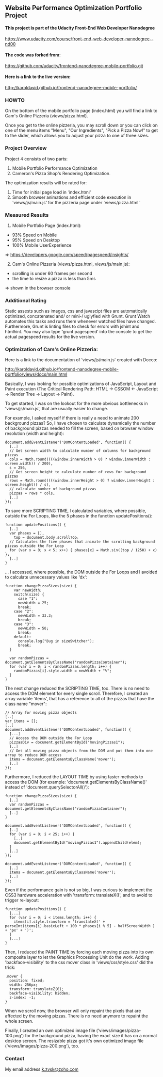 ## Website Performance Optimization Portfolio Project

#### This project is part of the Udacity Front-End Web Developer Nanodegree

https://www.udacity.com/course/front-end-web-developer-nanodegree--nd00

#### The code was forked from:

https://github.com/udacity/frontend-nanodegree-mobile-portfolio.git

#### Here is a link to the live version:

http://karoldavid.github.io/frontend-nanodegree-mobile-portfolio/

### HOWTO

On the bottom of the mobile portfolio page (index.html) you will find a
link to Cam's Online Pizzeria (views/pizza.html).

Once you get to the online pizzeria, you may scroll down or you can
click on one of the menu items "Menu", "Our Ingredients",
"Pick a Pizza Now!" to get to the slider, which allows you to adjust
your pizza to one of three sizes.

### Project Overview

Project 4 consists of two parts:

1. Mobile Portfolio Performance Optimization
2. Cameron's Pizza Shop's Rendering Optimization.

The optimization results will be rated for:

1. Time for initial page load in 'index.html'
2. Smooth browser animations and efficient code execution in
   'views/js/main.js' for the pizzeria page under 'views/pizza.html'

### Measured Results

1. Mobile Portfolio Page (index.html):

* 93% Speed on Mobile
* 95% Speed on Desktop
* 100% Mobile UserExperience

=> https://developers.google.com/speed/pagespeed/insights/

2. Cam's Online Pizzeria (views/pizza.html, views/js/main.js):

* scrolling is under 60 frames per second
* the time to resize a pizza is less than 5ms

=> shown in the browser console

### Additional Rating

Static assests such as images, css and javascipt files are automatically
optimized, concatenated and/ or mini-/ uglyfied with Grunt. Grunt Watch automates
this tasks and runs them whenever watched files have changed. Furthermore,
Grunt is linting files to check for errors with jshint and htmlhint. You may also
type 'grunt pagespeed' into the console to get the actual pagespeed results for
the live version.

### Optimization of Cam's Online Pizzeria:

Here is a link to the documentation of 'views/js/main.js' created with Docco:

http://karoldavid.github.io/frontend-nanodegree-mobile-portfolio/views/docs/main.html

Basically, I was looking for possible optimizations of JavaScript, Layout and Paint
execution (The Critical Rendering Path: HTML -> CSSOM <- JavaScript -> Render Tree
-> Layout -> Paint).

To get started, I was on the lookout for the more obvious bottlenecks in
'views/js/main.js', that are usually easier to change.

For example, I asked myself if there is really a need to animate 200 background pizzas?
So, I have chosen to calculate dynamically the number of background pizzas needed to fill the
screen, based on browser window resolution (width and height):

    document.addEventListener('DOMContentLoaded', function() {
      [..]
      // Get screen width to calculate number of columns for background pizzas
      cols = Math.round((((window.innerWidth > 0) ? window.innerWidth : screen.width)) / 200),
      s = 256,
      // Get screen height to calculate number of rows for background pizzas
      rows = Math.round((((window.innerHeight > 0) ? window.innerHeight : screen.height)) / s),
      // calculate number of background pizzas
      pizzas = rows * cols,
      [..]
    });

To save more SCRIPTING TIME, I calculated variables, where possible, outside the For Loops,
like the 5 phases in the function updatePositions():

    function updatePositions() {
      [..]
      var phases = [],
        top = document.body.scrollTop;
      // Calculates the five phases that animate the scrolling background pizzas outside the For Loop
      for (var x = 0; x < 5; x++) { phases[x] = Math.sin((top / 1250) + x) };
      [..]
    }

... I accessed, where possible, the DOM outside the For Loops and I avoided to calculate
unnecessary values like 'dx':

    function changePizzaSizes(size) {
        var newWidth;
        switch(size) {
          case "1":
          newWidth = 25;
          break;
        case "2":
          newWidth = 33.3;
          break;
        case "3":
          newWidth = 50;
          break;
        default:
          console.log("Bug in sizeSwitcher");
          break;
      }
    
      var randomPizzas = document.getElementsByClassName("randomPizzaContainer");
      for (var i = 0; i < randomPizzas.length; i++) {
        randomPizzas[i].style.width = newWidth + "%";
      }
    }

The next change reduced the SCRIPTING TIME, too. There is no need to access the DOM element
for every single scroll. Therefore, I created an array variable 'items', that has a reference
to all of the pizzas that have the class name "mover":

    // Array for moving pizza objects
    [..]
    var items = [];
    [..]
    document.addEventListener('DOMContentLoaded', function() {
      [...]
      // Access the DOM outside the For Loop
      pizzasDiv = document.getElementById("movingPizzas1");
      [..]
      // Get all moving pizza objects from the DOM and put them into one array to reduce DOM access
      items = document.getElementsByClassName('mover');
      [..]
    });

Furthermore, I reduced the LAYOUT TIME by using faster methods to access the DOM (for example:
'document.getElementsByClassName()' instead of 'document.querySelectorAll()'):

    function changePizzaSizes(size) {
      [..]
      var randomPizzas = document.getElementsByClassName("randomPizzaContainer");
      [..]
    }

    document.addEventListener('DOMContentLoaded', function() {
      [..]
      for (var i = 0; i < 25; i++) {
        [..]
        document.getElementById("movingPizzas1").appendChild(elem);
      }
      [..]
    });

    document.addEventListener('DOMContentLoaded', function() {
      [..]
      items = document.getElementsByClassName('mover');
      [..]
    });

Even if the performance gain is not so big, I was curious to implement the CSS3 hardware acceleration
with 'transform: translateX()', and to avoid to trigger re-layout:

    function updatePositions() {
      [...]
      for (var i = 0; i < items.length; i++) {
        items[i].style.transform = 'translateX(' + parseInt(items[i].basicLeft + 100 * phases[i % 5] - halfScreenWidth ) + 'px' + ')';
      }
      [...]
    }

Then, I reduced the PAINT TIME by forcing each moving pizza into its own composite layer to let the
Graphics Processing Unit do the work. Adding 'backface-visibility' to the css mover class in
'views/css/style.css' did the trick:

    .mover {
      position: fixed;
      width: 256px;
      transform: translateZ(0);
      backface-visibility: hidden;
      z-index: -1;
    }

When we scroll now, the browser will only repaint the pixels that are affected by the moving pizzas.
There is no need anymore to repaint the whole screen.

Finally, I created an own optimized image file ('views/images/pizza-100.png') for the background pizza,
having the exact size it has on a normal desktop screen. The resizable pizza got it's own optimized image
file ('views/images/pizza-200.png'), too.

### Contact

My email address k.zysk@zoho.com
